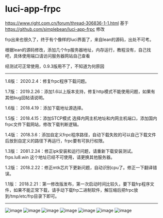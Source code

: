 # luci-app-frpc
https://www.right.com.cn/forum/thread-306836-1-1.html
基于 https://github.com/simplebean/luci-app-frpc 修改

frp出来也很久了，终于有个像样的luci界面了，来自lean的源码，出处不可考。

根据lean的源码修改，添加几个frp服务器地址，内存运行，教程没有，自己找吧，具体使用端口请访问服务器网站自己查看

经测试可正常使用，0.9.3版用不了，不知道为何原因

-----------------------------------------------------------------------------------
1.8版：
2020.2.4：修复frpc程序下载问题。

1.7版：
2019.2.26：添加1.6以上版本支持，修复http模式不能使用问题，如果有其他bug回帖请说明。

1.6版：
2018.4.19：添加下载地址源选择。

1.5版：
2018.4.15：添加STCP模式 选择内网主机地址和内网主机端口，添加国内frpc文件下载网站，修改下载判断逻辑。

1.4版：
2018.3.6：添加自定义frpc程序路径，自动下载失败的可以自己下载文件后放到自定义的路径下再运行，frpc要有可执行权限。

1.3版：
2081.2.24：修正ipk安装和运行问题，请重新下载安装测试。frps.lu8.win 这个地址已经不可使用，请更换其他服务器。

1.2版：
2018.2.22：修正mtk芯片下更新问题，自动识别cpu了。修正一下翻译错误。

1.1版：
2018.2.21：第一修改版发布，第一次启动时间比较久，要下载frp程序文件，如果不能正常下载，请手动下载frp二进制软件，解压缩后把frpc放到/tmp/etc/frp目录下即可。

-----------------------------------------------------------------------------------

![image](https://user-images.githubusercontent.com/1003040/163825115-352b73e0-b3fd-4506-ba11-1d67f3ec3252.png)
![image](https://user-images.githubusercontent.com/1003040/163825151-6aa8dc3b-f597-485f-a320-cf826c592dff.png)
![image](https://user-images.githubusercontent.com/1003040/163825268-cd861399-806c-4467-90bd-00467511e1ba.png)
![image](https://user-images.githubusercontent.com/1003040/163825281-e65d5c66-593e-4a5f-9e4b-442fcacf7038.png)
![image](https://user-images.githubusercontent.com/1003040/163825291-728cbfe2-b7b9-4f34-89e2-1b80103fed6c.png)
![image](https://user-images.githubusercontent.com/1003040/163825301-c5cda3dc-068a-4e7c-8550-45ac0080b51b.png)
![image](https://user-images.githubusercontent.com/1003040/163825309-2b723182-ac57-415e-800b-5baa3b733c00.png)
